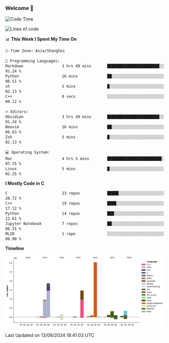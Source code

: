 ### Welcome 👋

<!--START_SECTION:waka-->
![Code Time](http://img.shields.io/badge/Code%20Time-1%2C502%20hrs%2011%20mins-blue)

![Lines of code](https://img.shields.io/badge/From%20Hello%20World%20I%27ve%20Written-8.7%20million%20lines%20of%20code-blue)

📊 **This Week I Spent My Time On** 

```text
🕑︎ Time Zone: Asia/Shanghai

💬 Programming Languages: 
Markdown                 3 hrs 49 mins       ███████████████████████░░   91.24 % 
Python                   16 mins             ██░░░░░░░░░░░░░░░░░░░░░░░   06.51 % 
sh                       5 mins              █░░░░░░░░░░░░░░░░░░░░░░░░   02.13 % 
C++                      0 secs              ░░░░░░░░░░░░░░░░░░░░░░░░░   00.12 % 

🔥 Editors: 
Obsidian                 3 hrs 49 mins       ███████████████████████░░   91.24 % 
Neovim                   16 mins             ██░░░░░░░░░░░░░░░░░░░░░░░   06.63 % 
Zsh                      5 mins              █░░░░░░░░░░░░░░░░░░░░░░░░   02.13 % 

💻 Operating System: 
Mac                      4 hrs 5 mins        ████████████████████████░   97.75 % 
Linux                    5 mins              █░░░░░░░░░░░░░░░░░░░░░░░░   02.25 % 
```

**I Mostly Code in C** 

```text
C                        23 repos            █████░░░░░░░░░░░░░░░░░░░░   20.72 % 
C++                      19 repos            ████░░░░░░░░░░░░░░░░░░░░░   17.12 % 
Python                   14 repos            ███░░░░░░░░░░░░░░░░░░░░░░   12.61 % 
Jupyter Notebook         7 repos             ██░░░░░░░░░░░░░░░░░░░░░░░   06.31 % 
MLIR                     1 repo              ░░░░░░░░░░░░░░░░░░░░░░░░░   00.90 % 
```



**Timeline**

![Lines of Code chart](https://raw.githubusercontent.com/Bohan-hu/Bohan-hu/master/assets/bar_graph.png)


 Last Updated on 13/06/2024 18:41:03 UTC
<!--END_SECTION:waka-->



